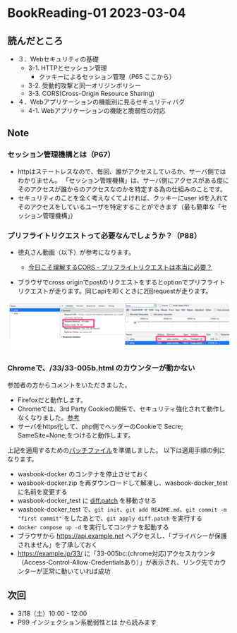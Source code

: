 # BookReading-01 2023-03-04

## 読んだところ
- ３．Webセキュリティの基礎
  - 3-1. HTTPとセッション管理
    - クッキーによるセッション管理（P65 ここから）
  - 3-2. 受動的攻撃と同一オリジンポリシー
  - 3-3. CORS(Cross-Origin Resource Sharing)
- ４．Webアプリケーションの機能別に見るセキュリティバグ
  - 4-1. Webアプリケーションの機能と脆弱性の対応

## Note

### セッション管理機構とは（P67）

- httpはステートレスなので、毎回、誰がアクセスしているか、サーバ側ではわかりません。
「セッション管理機構」は、サーバ側にアクセスがある度にそのアクセスが誰からのアクセスなのかを特定する為の仕組みのことです。
- セキュリティのことを全く考えなくてよければ、クッキーにuser idを入れてそのアクセスをしているユーザを特定することができます（最も簡単な「セッション管理機構」）

### プリフライトリクエストって必要なんでしょうか？（P88）
- 徳丸さん動画（以下）が参考になります。

  - [今日こそ理解するCORS - プリフライトリクエストは本当に必要？](https://youtu.be/yBcnonX8Eak?t=674)

- ブラウザでcross originでpostのリクエストをするとoptionでプリフライトリクエストが走ります。同じapiを叩くときに2回requestが走ります。

![](./img/2023030401.png)

### Chromeで、/33/33-005b.html のカウンターが動かない
参加者の方からコメントをいただきました。

- Firefoxだと動作します。
- Chromeでは、3rd Party Cookieの関係で、セキュリティ強化されて動作しなくなりました。[参考](https://qiita.com/emacs_hhkb/items/ff6af4361b8a10f781a9)
- サーバをhttps化して、php側でヘッダーのCookieで Secre; SameSite=None;をつけると動作します。

上記を適用するための[パッチファイル](/2023Spring_DevelopingSecureWebApplications/diff.patch)を準備しました。
以下は適用手順の例になります。

- wasbook-docker のコンテナを停止させておく
- wasbook-docker.zip を再ダウンロードして解凍し、wasbook-docker_test に名前を変更する
- wasbook-docker_test に [diff.patch](/2023Spring_DevelopingSecureWebApplications/diff.patch) を移動させる
- wasbook-docker_test で、```git init```、```git add README.md```、```git commit -m "first commit"``` をしたあとで、```git apply diff.patch``` を実行する
- ```docker compose up -d``` を実行してコンテナを起動する
- ブラウザから https://api.example.net へアクセスし、「プライバシーが保護されません」を了承しておく
- https://example.jp/33/ に「33-005bc:(chrome対応)アクセスカウンタ（Access-Control-Allow-Credentialsあり）」が表示され、リンク先でカウンターが正常に動いていれば成功

## 次回
- 3/18（土）10:00 - 12:00
- P99 インジェクション系脆弱性とは から読みます
